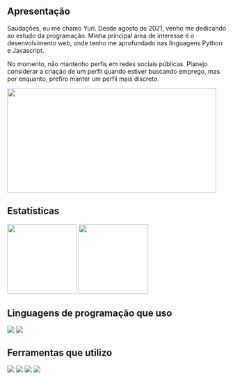 <h2>Apresentação</h2>
<p font-size="32px">Saudações, eu me chamo Yuri. Desde agosto de 2021, venho me dedicando ao estudo da programação. Minha principal área de interesse é o desenvolvimento web, onde tenho me aprofundado nas linguagens Python e Javascript.</p>
No momento, não mantenho perfis em redes sociais públicas. Planejo considerar a criação de um perfil quando estiver buscando emprego, mas por enquanto, prefiro manter um perfil mais discreto.</p>

<img height="240em" width="480em" src="https://i.imgur.com/QdyTaiv.jpg">
<h2>Estatísticas</h2>
<div aligned="center">
<img 
    height="160em" 
    src="https://github-readme-stats.vercel.app/api?username=Yuri3358&hide=issues,prs&theme=great-gatsby&include_all_commits=true&show_icons=true">
<img 
    height="160em" 
    src="https://github-readme-stats.vercel.app/api/top-langs/?username=Yuri3358&layout=compact&theme=great-gatsby">
</div>
<h2>Linguagens de programação que uso</h3>
<div aligned="center">
    <img src="https://img.shields.io/badge/Python-14354C?style=for-the-badge&logo=python&logoColor=white">
    <img src="https://img.shields.io/badge/JavaScript-323330?style=for-the-badge&logo=javascript&logoColor=F7DF1E">
</div>
<h2>Ferramentas que utilizo</h3>
<div aligned="center">
    <img src="https://img.shields.io/badge/React-20232A?style=for-the-badge&logo=react&logoColor=61DAFB">
    <img src="https://img.shields.io/badge/Vue.js-35495E?style=for-the-badge&logo=vue.js&logoColor=4FC08D">
    <img src="https://img.shields.io/badge/Netlify-0C3FF5?style=for-the-badge&logo=netlify&logoColor=white">
    <img src="https://img.shields.io/badge/Flask-000000?style=for-the-badge&logo=flask&logoColor=white">
</div>
